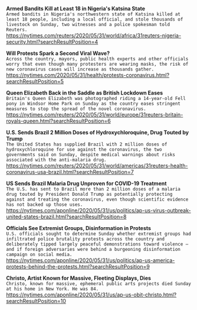 **Armed Bandits Kill at Least 18 in Nigeria's Katsina State**\
`Armed bandits in Nigeria's northwestern state of Katsina killed at least 18 people, including a local official, and stole thousands of livestock on Sunday, two witnesses and a police spokesman told Reuters. `\
https://nytimes.com/reuters/2020/05/31/world/africa/31reuters-nigeria-security.html?searchResultPosition=4

**Will Protests Spark a Second Viral Wave?**\
`Across the country, mayors, public health experts and other officials worry that even though many protesters are wearing masks, the risk of new coronavirus cases will increase as thousands gather.`\
https://nytimes.com/2020/05/31/health/protests-coronavirus.html?searchResultPosition=5

**Queen Elizabeth Back in the Saddle as British Lockdown Eases**\
`Britain's Queen Elizabeth was photographed riding a 14-year-old Fell pony in Windsor Home Park on Sunday as the country eases stringent measures to stop the spread of the novel coronavirus.`\
https://nytimes.com/reuters/2020/05/31/world/europe/31reuters-britain-royals-queen.html?searchResultPosition=6

**U.S. Sends Brazil 2 Million Doses of Hydroxychloroquine, Drug Touted by Trump**\
`The United States has supplied Brazil with 2 million doses of hydroxychloroquine for use against the coronavirus, the two governments said on Sunday, despite medical warnings about risks associated with the anti-malaria drug.`\
https://nytimes.com/reuters/2020/05/31/world/americas/31reuters-health-coronavirus-usa-brazil.html?searchResultPosition=7

**US Sends Brazil Malaria Drug Unproven for COVID-19 Treatment**\
`The U.S. has sent to Brazil more than 2 million doses of a malaria drug touted by President Donald Trump as potentially protecting against and treating the coronavirus, even though scientific evidence has not backed up those uses.`\
https://nytimes.com/aponline/2020/05/31/us/politics/ap-us-virus-outbreak-united-states-brazil.html?searchResultPosition=8

**Officials See Extremist Groups, Disinformation in Protests**\
`U.S. officials sought to determine Sunday whether extremist groups had infiltrated police brutality protests across the country and deliberately tipped largely peaceful demonstrations toward violence — and if foreign adversaries were behind a burgeoning disinformation campaign on social media.`\
https://nytimes.com/aponline/2020/05/31/us/politics/ap-us-america-protests-behind-the-protests.html?searchResultPosition=9

**Christo, Artist Known for Massive, Fleeting Displays, Dies**\
`Christo, known for massive, ephemeral public arts projects died Sunday at his home in New York. He was 84.`\
https://nytimes.com/aponline/2020/05/31/us/ap-us-obit-christo.html?searchResultPosition=10

